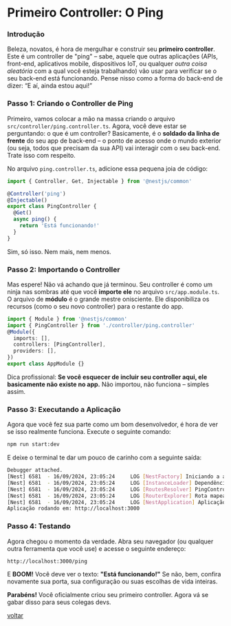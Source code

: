 # Primeiro Controller: O Ping

### Introdução

Beleza, novatos, é hora de mergulhar e construir seu **primeiro controller**. Este é um controller de "ping" – sabe, aquele que outras aplicações (APIs, front-end, aplicativos mobile, dispositivos IoT, ou qualquer _outra coisa aleatória_ com a qual você esteja trabalhando) vão usar para verificar se o seu back-end está funcionando. Pense nisso como a forma do back-end de dizer: “E aí, ainda estou aqui!”

### Passo 1: Criando o Controller de Ping

Primeiro, vamos colocar a mão na massa criando o arquivo `src/controller/ping.controller.ts`. Agora, você deve estar se perguntando: o que é um controller? Basicamente, é o **soldado da linha de frente** do seu app de back-end – o ponto de acesso onde o mundo exterior (ou seja, todos que precisam da sua API) vai interagir com o seu back-end. Trate isso com respeito.

No arquivo `ping.controller.ts`, adicione essa pequena joia de código:

```typescript
import { Controller, Get, Injectable } from '@nestjs/common'

@Controller('ping')
@Injectable()
export class PingController {
  @Get()
  async ping() {
    return 'Está funcionando!'
  }
}
```

Sim, só isso. Nem mais, nem menos.

### Passo 2: Importando o Controller

Mas espere! Não vá achando que já terminou. Seu controller é como um ninja nas sombras até que você **importe ele** no arquivo `src/app.module.ts`. O arquivo de **módulo** é o grande mestre onisciente. Ele disponibiliza os recursos (como o seu novo controller) para o restante do app.

```typescript
import { Module } from '@nestjs/common'
import { PingController } from './controller/ping.controller'
@Module({
  imports: [],
  controllers: [PingController],
  providers: [],
})
export class AppModule {}
```

Dica profissional: **Se você esquecer de incluir seu controller aqui, ele basicamente não existe no app.** Não importou, não funciona – simples assim.

### Passo 3: Executando a Aplicação

Agora que você fez sua parte como um bom desenvolvedor, é hora de ver se isso realmente funciona. Execute o seguinte comando:

```bash
npm run start:dev
```

E deixe o terminal te dar um pouco de carinho com a seguinte saída:

```bash
Debugger attached.
[Nest] 6581  - 16/09/2024, 23:05:24     LOG [NestFactory] Iniciando a aplicação Nest...
[Nest] 6581  - 16/09/2024, 23:05:24     LOG [InstanceLoader] Dependências do AppModule inicializadas +31ms
[Nest] 6581  - 16/09/2024, 23:05:24     LOG [RoutesResolver] PingController {/ping}: +44ms
[Nest] 6581  - 16/09/2024, 23:05:24     LOG [RouterExplorer] Rota mapeada {/ping, GET} +5ms
[Nest] 6581  - 16/09/2024, 23:05:24     LOG [NestApplication] Aplicação Nest iniciada com sucesso +5ms
Aplicação rodando em: http://localhost:3000
```

### Passo 4: Testando

Agora chegou o momento da verdade. Abra seu navegador (ou qualquer outra ferramenta que você use) e acesse o seguinte endereço:

```
http://localhost:3000/ping
```

E **BOOM!** Você deve ver o texto: **"Está funcionando!"** Se não, bem, confira novamente sua porta, sua configuração ou suas escolhas de vida inteiras.

**Parabéns!** Você oficialmente criou seu primeiro controller. Agora vá se gabar disso para seus colegas devs.

[voltar](table-of-contents.md)
